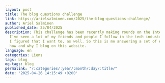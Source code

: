 ```yaml
---
layout: post
title: The blog questions challenge
link: https://arielsalminen.com/2025/the-blog-questions-challenge/
author: Ariel Salminen
published_date: 25/04/2025
description: This challenge has been recently making rounds on the Internet and as
  I’ve seen a lot of my friends and people I follow in the tech industry take part,
  I figured that I want to, as well. So this is me answering a set of questions about
  how and why I blog on this website.
language: en
categories: Liens
tags: blog
og-tags: blog
permalink: "/:categories/:year/:month/:day/:title/"
date: '2025-04-26 14:15:49 +0200'
---
```

